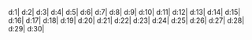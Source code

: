 d:1| 
d:2|
d:3|
d:4|
d:5| 
d:6|
d:7|
d:8|
d:9|
d:10| 
d:11|
d:12|
d:13| 
d:14|
d:15|
d:16|
d:17| 
d:18| 
d:19|
d:20|
d:21|
d:22|
d:23|
d:24|
d:25|
d:26|
d:27|
d:28|
d:29| 
d:30|
